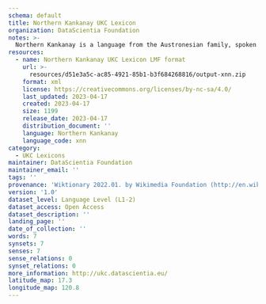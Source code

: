 ```yaml
---
schema: default
title: Northern Kankanay UKC Lexicon
organization: DataScientia Foundation
notes: >-
  Northern Kankanay is a language from the Austronesian family, spoken in Oceania. The UKC Lexicon of Northern Kankanay is represented as a lexico-semantic network. It consists of words, word senses, synsets, as well as sense-level and synset-level relationships.
resources:
  - name: Northern Kankanay UKC Lexicon LMF format
    url: >-
      resources/d51e3a5c-ac85-4921-85b1-b3f684268816/output-xnn.zip
    format: xml
    license: https://creativecommons.org/licenses/by-nc-sa/4.0/
    last_updated: 2023-04-17
    created: 2023-04-17
    size: 1199
    release_date: 2023-04-17
    distribution_document: ''
    language: Northern Kankanay
    language_code: xnn
category:
  - UKC Lexicons
maintainer: DataScientia Foundation
maintainer_email: ''
tags: ''
provenance: 'Wiktionary 2022.01. by Wikimedia Foundation (http://en.wiktionary.org); Princeton WordNet 2.1 by Princeton University (https://wordnet.princeton.edu)'
version: '1.0'
dataset_level: Language Level (L1-2)
dataset_access: Open Access
dataset_description: ''
landing_page: ''
date_of_collection: ''
words: 7
synsets: 7
senses: 7
sense_relations: 0
synset_relations: 0
more_information: http://ukc.datascientia.eu/
latitude_map: 17.3
longitude_map: 120.8
---
```

